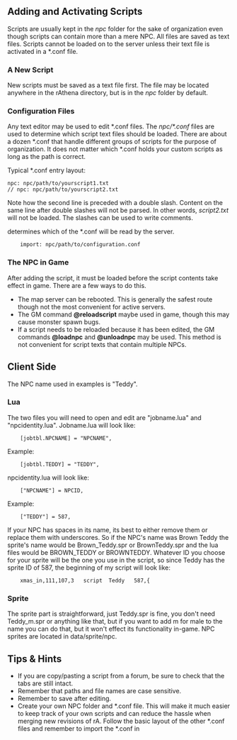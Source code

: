 Adding and Activating Scripts
-----------------------------

Scripts are usually kept in the *npc* folder for the sake of organization even though scripts can contain more than a mere NPC. All files are saved as text files. Scripts cannot be loaded on to the server unless their text file is activated in a \*.conf file.

### A New Script

New scripts must be saved as a text file first. The file may be located anywhere in the rAthena directory, but is in the *npc* folder by default.

### Configuration Files

Any text editor may be used to edit \*.conf files. The *npc/\*.conf* files are used to determine which script text files should be loaded. There are about a dozen \*.conf that handle different groups of scripts for the purpose of organization. It does not matter which \*.conf holds your custom scripts as long as the path is correct.

Typical \*.conf entry layout:

    npc: npc/path/to/yourscript1.txt
    // npc: npc/path/to/yourscript2.txt

Note how the second line is preceded with a double slash. Content on the same line after double slashes will not be parsed. In other words, *script2.txt* will not be loaded. The slashes can be used to write comments.

determines which of the \*.conf will be read by the server.

`    import: npc/path/to/configuration.conf`

### The NPC in Game

After adding the script, it must be loaded before the script contents take effect in game. There are a few ways to do this.

-   The map server can be rebooted. This is generally the safest route though not the most convenient for active servers.
-   The GM command **@reloadscript** maybe used in game, though this may cause monster spawn bugs.
-   If a script needs to be reloaded because it has been edited, the GM commands **@loadnpc** and **@unloadnpc** may be used. This method is not convenient for script texts that contain multiple NPCs.

Client Side
-----------

The NPC name used in examples is "Teddy".

### Lua

The two files you will need to open and edit are "jobname.lua" and "npcidentity.lua". Jobname.lua will look like:

`    [jobtbl.NPCNAME] = "NPCNAME",`

Example:

`    [jobtbl.TEDDY] = "TEDDY",`

npcidentity.lua will look like:

`    ["NPCNAME"] = NPCID,`

Example:

`    ["TEDDY"] = 587,`

If your NPC has spaces in its name, its best to either remove them or replace them with underscores. So if the NPC's name was Brown Teddy the sprite's name would be Brown_Teddy.spr or BrownTeddy.spr and the lua files would be BROWN_TEDDY or BROWNTEDDY. Whatever ID you choose for your sprite will be the one you use in the script, so since Teddy has the sprite ID of 587, the beginning of my script will look like:

`    xmas_in,111,107,3   script  Teddy   587,{`

### Sprite

The sprite part is straightforward, just Teddy.spr is fine, you don't need Teddy_m.spr or anything like that, but if you want to add m for male to the name you can do that, but it won't effect its functionality in-game. NPC sprites are located in data/sprite/npc.

Tips & Hints
------------

-   If you are copy/pasting a script from a forum, be sure to check that the tabs are still intact.
-   Remember that paths and file names are case sensitive.
-   Remember to save after editing.
-   Create your own NPC folder and \*.conf file. This will make it much easier to keep track of your own scripts and can reduce the hassle when merging new revisions of rA. Follow the basic layout of the other \*.conf files and remember to import the \*.conf in


